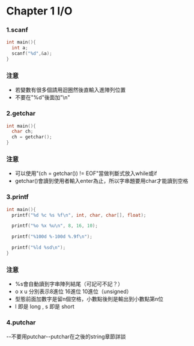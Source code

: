 # Chapter 1 I/O

### 1.scanf

```c
int main(){
  int a;
  scanf("%d",&a);
}
```

### 注意
- 若變數有很多個請用迴圈然後直輸入進陣列位置
- 不要在"%d"後面加"\n"

### 2.getchar

```c
int main(){
  char ch;
  ch = getchar();
}
```

### 注意
- 可以使用"(ch = getchar()) != EOF"當做判斷式放入while或if
- getchar()會讀到使用者輸入enter為止，所以字串題要用char才能讀到空格

### 3.printf

```c
int main(){
  printf("%d %c %s %f\n", int, char, char[], float);

  printf("%o %x %u\n", 8, 16, 10);

  printf("%100d %-100d %.9f\n");

  printf("%ld %sd\n");
}
```

### 注意
- %s會自動讀到字串陣列結尾（可記可不記？）
- o x u 分別表示8進位 16進位 10進位（unsigned）
- 型態前面加數字是留n個空格，小數點後則是輸出到小數點第n位
- l 即是 long , s 即是 short

### 4.putchar

--不要用putchar--putchar在之後的string章節詳談
